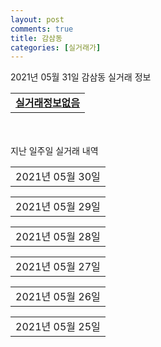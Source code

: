 ```yaml
---
layout: post
comments: true
title: 감삼동
categories: [실거래가]
---
```


2021년 05월 31일 감삼동 실거래 정보

<table>
  <tr>
    <td colspan="4" style="font-weight: bold;"><a href="https://search.naver.com/search.naver?query=실거래정보없음">실거래정보없음</a></td>
  </tr>
    
</table>
    
<div style="margin-top: 50px; margin-bottom: 13px">지난 일주일 실거래 내역</div>

  <table style="width: 100%; margin-bottom: 1px">
      <tr class="header">
        <td>2021년 05월 30일</td>
      </tr>
      <tr class="child" style="display: none">
        <td>
            
        <table>
          <tr>
            <td colspan="4" style="font-weight: bold;"><a href="https://search.naver.com/search.naver?query=실거래정보없음">실거래정보없음</a></td>
          </tr>

        </table>
    
        </td>
      </tr>
  </table>
    
  <table style="width: 100%; margin-bottom: 1px">
      <tr class="header">
        <td>2021년 05월 29일</td>
      </tr>
      <tr class="child" style="display: none">
        <td>
            
        <table>
          <tr>
            <td colspan="4" style="font-weight: bold;"><a href="https://search.naver.com/search.naver?query=클래식명가">클래식명가</a></td>
          </tr>

          <tr>
            <td><a style="color: blue">매매</a></td>
            <td>13층</td>
            <td>49.2597㎡</td>
            <td>계약일 2021-04-28</td>
          </tr>
          <tr>
            <td colspan="4">25,440</td>
          </tr>
    
        </table>
        <table style="margin-top: 5px">
          <tr>
            <td colspan="4" style="font-weight: bold;"><a href="https://search.naver.com/search.naver?query=삼성">삼성</a></td>
          </tr>
    
          <tr>
            <td><a style="color: darkgreen">전세</a></td>
            <td>4층</td>
            <td>43.67㎡</td>
            <td>계약일 2021-05-28</td>
          </tr>
          <tr>
            <td colspan="4">9,000</td>
          </tr>
    
        </table>
        <table style="margin-top: 5px">
          <tr>
            <td colspan="4" style="font-weight: bold;"><a href="https://search.naver.com/search.naver?query=죽전역 코아루 더리브">죽전역 코아루 더리브</a></td>
          </tr>
    
          <tr>
            <td><a style="color: blue">전매</a></td>
            <td>36층</td>
            <td>84.9429㎡</td>
            <td>계약일 2021-05-28</td>
          </tr>
          <tr>
            <td colspan="4">66,983</td>
          </tr>
    
        </table>
    
        </td>
      </tr>
  </table>
    
  <table style="width: 100%; margin-bottom: 1px">
      <tr class="header">
        <td>2021년 05월 28일</td>
      </tr>
      <tr class="child" style="display: none">
        <td>
            
        <table>
          <tr>
            <td colspan="4" style="font-weight: bold;"><a href="https://search.naver.com/search.naver?query=클래식명가">클래식명가</a></td>
          </tr>

          <tr>
            <td><a style="color: blue">매매</a></td>
            <td>13층</td>
            <td>49.064㎡</td>
            <td>계약일 2021-05-20</td>
          </tr>
          <tr>
            <td colspan="4">26,100<br>기존최고가 25,440</td>
          </tr>
    
          <tr>
            <td><a style="color: blue">매매</a></td>
            <td>17층</td>
            <td>49.2597㎡</td>
            <td>계약일 2021-04-28</td>
          </tr>
          <tr>
            <td colspan="4">25,440<br>기존최고가 25,440</td>
          </tr>
    
          <tr>
            <td><a style="color: blue">매매</a></td>
            <td>16층</td>
            <td>49.064㎡</td>
            <td>계약일 2021-05-10</td>
          </tr>
          <tr>
            <td colspan="4">24,200<br>기존최고가 23,700</td>
          </tr>
    
        </table>
        <table style="margin-top: 5px">
          <tr>
            <td colspan="4" style="font-weight: bold;"><a href="https://search.naver.com/search.naver?query=죽전역 동화아이위시">죽전역 동화아이위시</a></td>
          </tr>
    
          <tr>
            <td><a style="color: blue">전매</a></td>
            <td>22층</td>
            <td>82.2092㎡</td>
            <td>계약일 2021-05-27</td>
          </tr>
          <tr>
            <td colspan="4">61,400</td>
          </tr>
    
        </table>
    
        </td>
      </tr>
  </table>
    
  <table style="width: 100%; margin-bottom: 1px">
      <tr class="header">
        <td>2021년 05월 27일</td>
      </tr>
      <tr class="child" style="display: none">
        <td>
            
        <table>
          <tr>
            <td colspan="4" style="font-weight: bold;"><a href="https://search.naver.com/search.naver?query=감삼맨션">감삼맨션</a></td>
          </tr>

          <tr>
            <td><a style="color: blue">매매</a></td>
            <td>3층</td>
            <td>58.71㎡</td>
            <td>계약일 2021-04-29</td>
          </tr>
          <tr>
            <td colspan="4">26,400{old}</td>
          </tr>
    
        </table>
        <table style="margin-top: 5px">
          <tr>
            <td colspan="4" style="font-weight: bold;"><a href="https://search.naver.com/search.naver?query=감삼에이원">감삼에이원</a></td>
          </tr>
    
          <tr>
            <td><a style="color: blue">매매</a></td>
            <td>11층</td>
            <td>49.2944㎡</td>
            <td>계약일 2021-05-21</td>
          </tr>
          <tr>
            <td colspan="4">25,100{old}</td>
          </tr>
    
        </table>
        <table style="margin-top: 5px">
          <tr>
            <td colspan="4" style="font-weight: bold;"><a href="https://search.naver.com/search.naver?query=성당코오롱하늘채">성당코오롱하늘채</a></td>
          </tr>
    
          <tr>
            <td><a style="color: blue">매매</a></td>
            <td>20층</td>
            <td>84.9982㎡</td>
            <td>계약일 2021-05-25</td>
          </tr>
          <tr>
            <td colspan="4">54,300{old}</td>
          </tr>
    
        </table>
        <table style="margin-top: 5px">
          <tr>
            <td colspan="4" style="font-weight: bold;"><a href="https://search.naver.com/search.naver?query=클래식명가">클래식명가</a></td>
          </tr>
    
          <tr>
            <td><a style="color: blue">매매</a></td>
            <td>16층</td>
            <td>49.2597㎡</td>
            <td>계약일 2021-04-27</td>
          </tr>
          <tr>
            <td colspan="4">25,190{old}</td>
          </tr>
    
          <tr>
            <td><a style="color: blue">매매</a></td>
            <td>15층</td>
            <td>47.6068㎡</td>
            <td>계약일 2021-04-27</td>
          </tr>
          <tr>
            <td colspan="4">21,740{old}</td>
          </tr>
    
        </table>
    
        </td>
      </tr>
  </table>
    
  <table style="width: 100%; margin-bottom: 1px">
      <tr class="header">
        <td>2021년 05월 26일</td>
      </tr>
      <tr class="child" style="display: none">
        <td>
            
        <table>
          <tr>
            <td colspan="4" style="font-weight: bold;"><a href="https://search.naver.com/search.naver?query=클래식명가">클래식명가</a></td>
          </tr>

          <tr>
            <td><a style="color: blue">매매</a></td>
            <td>15층</td>
            <td>49.064㎡</td>
            <td>계약일 2021-04-26</td>
          </tr>
          <tr>
            <td colspan="4">24,200</td>
          </tr>
    
          <tr>
            <td><a style="color: darkgoldenrod">월세</a></td>
            <td>15층</td>
            <td>47.6068㎡</td>
            <td>계약일 2021-05-11</td>
          </tr>
          <tr>
            <td colspan="4">80 (1,000)</td>
          </tr>
    
        </table>
        <table style="margin-top: 5px">
          <tr>
            <td colspan="4" style="font-weight: bold;"><a href="https://search.naver.com/search.naver?query=죽전역 동화아이위시">죽전역 동화아이위시</a></td>
          </tr>
    
          <tr>
            <td><a style="color: blue">전매</a></td>
            <td>16층</td>
            <td>84.4714㎡</td>
            <td>계약일 2021-05-24</td>
          </tr>
          <tr>
            <td colspan="4">67,100</td>
          </tr>
    
        </table>
    
        </td>
      </tr>
  </table>
    
  <table style="width: 100%; margin-bottom: 1px">
      <tr class="header">
        <td>2021년 05월 25일</td>
      </tr>
      <tr class="child" style="display: none">
        <td>
            
        <table>
          <tr>
            <td colspan="4" style="font-weight: bold;"><a href="https://search.naver.com/search.naver?query=성당코오롱하늘채">성당코오롱하늘채</a></td>
          </tr>

          <tr>
            <td><a style="color: blue">매매</a></td>
            <td>15층</td>
            <td>73.895㎡</td>
            <td>계약일 2021-05-20</td>
          </tr>
          <tr>
            <td colspan="4">38,500<br>기존최고가 25,440</td>
          </tr>
    
        </table>
        <table style="margin-top: 5px">
          <tr>
            <td colspan="4" style="font-weight: bold;"><a href="https://search.naver.com/search.naver?query=일신(15동)">일신(15동)</a></td>
          </tr>
    
          <tr>
            <td><a style="color: blue">매매</a></td>
            <td>2층</td>
            <td>55.86㎡</td>
            <td>계약일 2021-05-24</td>
          </tr>
          <tr>
            <td colspan="4">17,000<br>기존최고가 25,440</td>
          </tr>
    
        </table>
        <table style="margin-top: 5px">
          <tr>
            <td colspan="4" style="font-weight: bold;"><a href="https://search.naver.com/search.naver?query=클래식명가">클래식명가</a></td>
          </tr>
    
          <tr>
            <td><a style="color: blue">매매</a></td>
            <td>17층</td>
            <td>49.2597㎡</td>
            <td>계약일 2021-04-21</td>
          </tr>
          <tr>
            <td colspan="4">25,440<br>기존최고가 25,440</td>
          </tr>
    
          <tr>
            <td><a style="color: blue">매매</a></td>
            <td>14층</td>
            <td>49.064㎡</td>
            <td>계약일 2021-04-26</td>
          </tr>
          <tr>
            <td colspan="4">25,300<br>기존최고가 23,700</td>
          </tr>
    
          <tr>
            <td><a style="color: blue">매매</a></td>
            <td>15층</td>
            <td>49.2597㎡</td>
            <td>계약일 2021-04-22</td>
          </tr>
          <tr>
            <td colspan="4">25,240<br>기존최고가 23,700</td>
          </tr>
    
          <tr>
            <td><a style="color: blue">매매</a></td>
            <td>11층</td>
            <td>49.064㎡</td>
            <td>계약일 2021-04-26</td>
          </tr>
          <tr>
            <td colspan="4">24,200<br>기존최고가 23,700</td>
          </tr>
    
          <tr>
            <td><a style="color: blue">매매</a></td>
            <td>16층</td>
            <td>49.064㎡</td>
            <td>계약일 2021-04-22</td>
          </tr>
          <tr>
            <td colspan="4">23,700<br>기존최고가 23,700</td>
          </tr>
    
          <tr>
            <td><a style="color: blue">매매</a></td>
            <td>16층</td>
            <td>47.6068㎡</td>
            <td>계약일 2021-04-26</td>
          </tr>
          <tr>
            <td colspan="4">22,740</td>
          </tr>
    
          <tr>
            <td><a style="color: blue">매매</a></td>
            <td>14층</td>
            <td>47.6068㎡</td>
            <td>계약일 2021-04-26</td>
          </tr>
          <tr>
            <td colspan="4">22,740</td>
          </tr>
    
          <tr>
            <td><a style="color: blue">매매</a></td>
            <td>10층</td>
            <td>47.6068㎡</td>
            <td>계약일 2021-04-22</td>
          </tr>
          <tr>
            <td colspan="4">22,740</td>
          </tr>
    
        </table>
        <table style="margin-top: 5px">
          <tr>
            <td colspan="4" style="font-weight: bold;"><a href="https://search.naver.com/search.naver?query=성당코오롱하늘채">성당코오롱하늘채</a></td>
          </tr>
    
          <tr>
            <td><a style="color: darkgoldenrod">월세</a></td>
            <td>2층</td>
            <td>84.9982㎡</td>
            <td>계약일 2021-05-20</td>
          </tr>
          <tr>
            <td colspan="4">40 (25,500)</td>
          </tr>
    
        </table>
        <table style="margin-top: 5px">
          <tr>
            <td colspan="4" style="font-weight: bold;"><a href="https://search.naver.com/search.naver?query=클래식명가">클래식명가</a></td>
          </tr>
    
          <tr>
            <td><a style="color: darkgreen">전세</a></td>
            <td>14층</td>
            <td>47.6068㎡</td>
            <td>계약일 2021-05-19</td>
          </tr>
          <tr>
            <td colspan="4">24,500</td>
          </tr>
    
        </table>
        <table style="margin-top: 5px">
          <tr>
            <td colspan="4" style="font-weight: bold;"><a href="https://search.naver.com/search.naver?query=죽전역 코아루 더리브">죽전역 코아루 더리브</a></td>
          </tr>
    
          <tr>
            <td><a style="color: blue">전매</a></td>
            <td>39층</td>
            <td>84.9429㎡</td>
            <td>계약일 2021-05-24</td>
          </tr>
          <tr>
            <td colspan="4">66,047</td>
          </tr>
    
          <tr>
            <td><a style="color: blue">전매</a></td>
            <td>25층</td>
            <td>84.9429㎡</td>
            <td>계약일 2021-05-16</td>
          </tr>
          <tr>
            <td colspan="4">64,728</td>
          </tr>
    
        </table>
    
        </td>
      </tr>
  </table>
    

